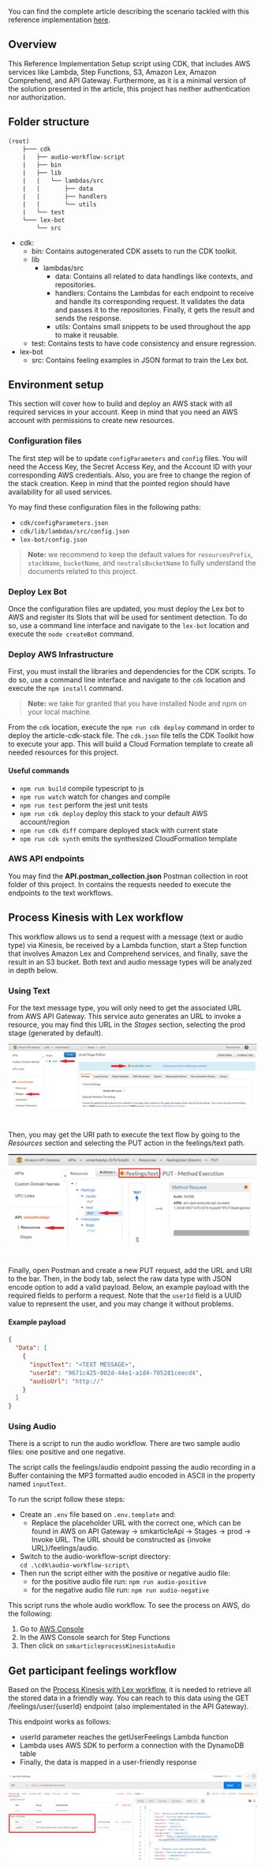 You can find the complete article describing the scenario tackled with this reference implementation [here](https://medium.com/southworks/building-a-mental-health-monitoring-app-with-aws-ai-services-part-i-fa7566c6a3a5).

## Overview

This Reference Implementation Setup script using CDK, that includes AWS services like Lambda, Step Functions, S3, Amazon Lex, Amazon Comprehend, and API Gateway.
Furthermore, as it is a minimal version of the solution presented in the article, this project has neither authentication nor authorization.

## Folder structure

```
(root)
    ├─── cdk
    |   ├── audio-workflow-script
    |   ├── bin
    |   ├── lib
    |   |   └── lambdas/src
    |   |       ├── data
    |   |       ├── handlers
    |   |       └── utils
    |   └── test
    └─── lex-bot
        └── src
```

- cdk:
  - bin: Contains autogenerated CDK assets to run the CDK toolkit.
  - lib
    - lambdas/src
      - data: Contains all related to data handlings like contexts, and repositories.
      - handlers: Contains the Lambdas for each endpoint to receive and handle its corresponding request. It validates the data and passes it to the repositories. Finally, it gets the result and sends the response.
      - utils: Contains small snippets to be used throughout the app to make it reusable.
  - test: Contains tests to have code consistency and ensure regression.
- lex-bot
  - src: Contains feeling examples in JSON format to train the Lex bot.

## Environment setup

This section will cover how to build and deploy an AWS stack with all required services in your account. Keep in mind that you need an AWS account with permissions to create new resources.

### Configuration files

The first step will be to update `configParameters` and `config` files. You will need the Access Key, the Secret Access Key, and the Account ID with your corresponding AWS credentials. Also, you are free to change the region of the stack creation. Keep in mind that the pointed region should have availability for all used services.

Yo may find these configuration files in the following paths:

- `cdk/configParameters.json`
- `cdk/lib/lambdas/src/config.json`
- `lex-bot/config.json`

> **Note:** we recommend to keep the default values for `resourcesPrefix`, `stackName`, `bucketName`, and `neutralsBucketName` to fully understand the documents related to this project.

### Deploy Lex Bot

Once the configuration files are updated, you must deploy the Lex bot to AWS and register its Slots that will be used for sentiment detection. To do so, use a command line interface and navigate to the `lex-bot` location and execute the `node createBot` command.

### Deploy AWS Infrastructure

First, you must install the libraries and dependencies for the CDK scripts. To do so, use a command line interface and navigate to the `cdk` location and execute the `npm install` command.

> **Note:** we take for granted that you have installed Node and npm on your local machine.

From the `cdk` location, execute the `npm run cdk deploy` command in order to deploy the article-cdk-stack file. The `cdk.json` file tells the CDK Toolkit how to execute your app. This will build a Cloud Formation template to create all needed resources for this project.

#### Useful commands

- `npm run build` compile typescript to js
- `npm run watch` watch for changes and compile
- `npm run test` perform the jest unit tests
- `npm run cdk deploy` deploy this stack to your default AWS account/region
- `npm run cdk diff` compare deployed stack with current state
- `npm run cdk synth` emits the synthesized CloudFormation template

### AWS API endpoints

You may find the **API.postman_collection.json** Postman collection in root folder of this project. In contains the requests needed to execute the endpoints to the text workflows.

## Process Kinesis with Lex workflow

This workflow allows us to send a request with a message (text or audio type) via Kinesis, be received by a Lambda function, start a Step function that involves Amazon Lex and Comprehend services, and finally, save the result in an S3 bucket. Both text and audio message types will be analyzed in depth below.

### Using Text

For the text message type, you will only need to get the associated URL from AWS API Gateway. This service auto generates an URL to invoke a resource, you may find this URL in the _Stages_ section, selecting the prod stage (generated by default).

![Get URL from API Gateway](./cdk/images/api-gateway-url.png)

<br>

Then, you may get the URI path to execute the text flow by going to the _Resources_ section and selecting the PUT action in the feelings/text path.

![Get request endpoint from API Gateway](./cdk/images/api-gateway-request.png)

<br>

Finally, open Postman and create a new PUT request, add the URL and URI to the bar. Then, in the body tab, select the raw data type with JSON encode option to add a valid payload. Below, an example payload with the required fields to perform a request. Note that the `userId` field is a UUID value to represent the user, and you may change it without problems.

#### Example payload

```json
{
  "Data": [
    {
      "inputText": "<TEXT MESSAGE>",
      "userId": "9671c425-002d-44e1-a1d4-705281ceecd4",
      "audioUrl": "http://"
    }
  ]
}
```

### Using Audio

There is a script to run the audio workflow. There are two sample audio files: one positive and one negative.

The script calls the feelings/audio endpoint passing the audio recording in a Buffer containing the MP3 formatted audio encoded in ASCII in the property named `inputText`.

To run the script follow these steps:
- Create an `.env` file based on `.env.template` and:
  - Replace the placeholder URL with the correct one, which can be found in AWS on API Gateway -> smkarticleApi -> Stages -> prod -> Invoke URL. The URL should be constructed as {invoke URL}/feelings/audio.
- Switch to the audio-workflow-script directory:  
  `cd .\cdk\audio-workflow-script\`
- Then run the script either with the positive or negative audio file:
   - for the positive audio file run:
  `npm run audio-positive`
   - for the negative audio file run:
  `npm run audio-negative`

This script runs the whole audio workflow. To see the process on AWS, do the following:

1. Go to [AWS Console](https://console.aws.amazon.com/)
2. In the AWS Console search for Step Functions
3. Then click on `smkarticleprocessKinesistoAudio`

## Get participant feelings workflow

Based on the [Process Kinesis with Lex workflow](#Process-Kinesis-with-Lex-workflow), it is needed to retrieve all the stored data in a friendly way. You can reach to this data using the GET /feelings/user/{userId} endpoint (also implementated in the API Gateway).

This endpoint works as follows:

- userId parameter reaches the getUserFeelings Lambda function
- Lambda uses AWS SDK to perform a connection with the DynamoDB table
- Finally, the data is mapped in a user-friendly response

![Get participant feelings endpoint](./cdk/images/get-feelings-endpoint.png)
